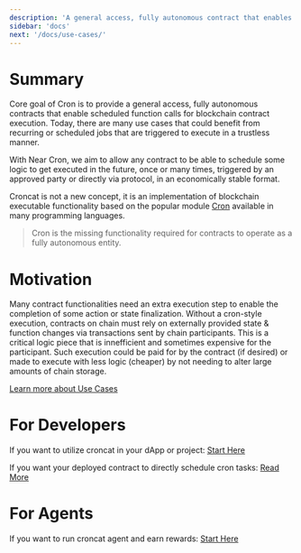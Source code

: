 ```yaml
---
description: 'A general access, fully autonomous contract that enables scheduled function calls for blockchain contract execution'
sidebar: 'docs'
next: '/docs/use-cases/'
---
```


# Summary
[summary]: #summary

Core goal of Cron is to provide a general access, fully autonomous contracts that enable scheduled function calls for blockchain contract execution. Today, there are many use cases that could benefit from recurring or scheduled jobs that are triggered to execute in a trustless manner. 

With Near Cron, we aim to allow any contract to be able to schedule some logic to get executed in the future, once or many times, triggered by an approved party or directly via protocol, in an economically stable format.

Croncat is not a new concept, it is an implementation of blockchain executable functionality based on the popular module [Cron](https://en.wikipedia.org/wiki/Cron) available in many programming languages.

> Cron is the missing functionality required for contracts to operate as a fully autonomous entity.

# Motivation
[motivation]: #motivation

Many contract functionalities need an extra execution step to enable the completion of some action or state finalization. Without a cron-style execution, contracts on chain must rely on externally provided state & function changes via transactions sent by chain participants. This is a critical logic piece that is innefficient and sometimes expensive for the participant. Such execution could be paid for by the contract (if desired) or made to execute with less logic (cheaper) by not needing to alter large amounts of chain storage.

[Learn more about Use Cases](/docs/use-cases)

# For Developers
[developers]: #developers

If you want to utilize croncat in your dApp or project: [Start Here](/docs/task-creation)

If you want your deployed contract to directly schedule cron tasks: [Read More](/docs/contract-integration)

# For Agents
[agents]: #agents

If you want to run croncat agent and earn rewards: [Start Here](/docs/agent-cli)